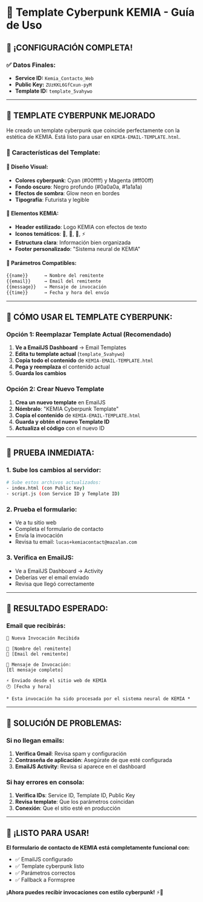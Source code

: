 # 🎨 Template Cyberpunk KEMIA - Guía de Uso

## 🚀 **¡CONFIGURACIÓN COMPLETA!**

### ✅ **Datos Finales:**
- **Service ID:** `Kemia_Contacto_Web`
- **Public Key:** `ZUzKKL6GfCxun-pyM`
- **Template ID:** `template_5vahywo`

---

## 🎨 **TEMPLATE CYBERPUNK MEJORADO**

He creado un template cyberpunk que coincide perfectamente con la estética de KEMIA. Está listo para usar en `KEMIA-EMAIL-TEMPLATE.html`.

### 🌟 **Características del Template:**

#### **🎨 Diseño Visual:**
- **Colores cyberpunk**: Cyan (#00ffff) y Magenta (#ff00ff)
- **Fondo oscuro**: Negro profundo (#0a0a0a, #1a1a1a)
- **Efectos de sombra**: Glow neon en bordes
- **Tipografía**: Futurista y legible

#### **🧬 Elementos KEMIA:**
- **Header estilizado**: Logo KEMIA con efectos de texto
- **Iconos temáticos**: 👤, 🧬, 📝, ⚡
- **Estructura clara**: Información bien organizada
- **Footer personalizado**: "Sistema neural de KEMIA"

#### **📧 Parámetros Compatibles:**
```html
{{name}}      → Nombre del remitente
{{email}}     → Email del remitente  
{{message}}   → Mensaje de invocación
{{time}}      → Fecha y hora del envío
```

---

## 🔧 **CÓMO USAR EL TEMPLATE CYBERPUNK:**

### **Opción 1: Reemplazar Template Actual (Recomendado)**

1. **Ve a EmailJS Dashboard** → Email Templates
2. **Edita tu template actual** (`template_5vahywo`)
3. **Copia todo el contenido** de `KEMIA-EMAIL-TEMPLATE.html`
4. **Pega y reemplaza** el contenido actual
5. **Guarda los cambios**

### **Opción 2: Crear Nuevo Template**

1. **Crea un nuevo template** en EmailJS
2. **Nómbralo**: "KEMIA Cyberpunk Template"
3. **Copia el contenido** de `KEMIA-EMAIL-TEMPLATE.html`
4. **Guarda y obtén el nuevo Template ID**
5. **Actualiza el código** con el nuevo ID

---

## 🧪 **PRUEBA INMEDIATA:**

### **1. Sube los cambios al servidor:**
```bash
# Sube estos archivos actualizados:
- index.html (con Public Key)
- script.js (con Service ID y Template ID)
```

### **2. Prueba el formulario:**
- Ve a tu sitio web
- Completa el formulario de contacto
- Envía la invocación
- Revisa tu email: `lucas+kemiacontact@mazalan.com`

### **3. Verifica en EmailJS:**
- Ve a EmailJS Dashboard → Activity
- Deberías ver el email enviado
- Revisa que llegó correctamente

---

## 🎯 **RESULTADO ESPERADO:**

### **Email que recibirás:**
```
🧬 Nueva Invocación Recibida

👤 [Nombre del remitente]
📧 [Email del remitente]

📝 Mensaje de Invocación:
[El mensaje completo]

⚡ Enviado desde el sitio web de KEMIA
🕐 [Fecha y hora]

* Esta invocación ha sido procesada por el sistema neural de KEMIA *
```

---

## 🚨 **SOLUCIÓN DE PROBLEMAS:**

### **Si no llegan emails:**
1. **Verifica Gmail**: Revisa spam y configuración
2. **Contraseña de aplicación**: Asegúrate de que esté configurada
3. **EmailJS Activity**: Revisa si aparece en el dashboard

### **Si hay errores en consola:**
1. **Verifica IDs**: Service ID, Template ID, Public Key
2. **Revisa template**: Que los parámetros coincidan
3. **Conexión**: Que el sitio esté en producción

---

## 🎉 **¡LISTO PARA USAR!**

**El formulario de contacto de KEMIA está completamente funcional con:**
- ✅ EmailJS configurado
- ✅ Template cyberpunk listo
- ✅ Parámetros correctos
- ✅ Fallback a Formspree

**¡Ahora puedes recibir invocaciones con estilo cyberpunk!** ⚡🧬 
